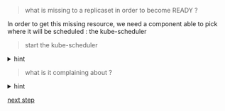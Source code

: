 
> what is missing to a replicaset in order to become READY ?

In order to get this missing resource, we need a component able to pick where it will be scheduled : the kube-scheduler

> start the kube-scheduler

<details>
  <summary>hint</summary> 

  ```
  kube-scheduler --master=http://localhost:8080
  ```

</details>

> what is it complaining about ? 

<details>
  <summary>hint</summary> 

  it doesn't find any node, so it's pretty much working, you just have an empty cluster

</details>

[next step](./step03.md)
